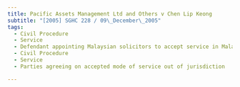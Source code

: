 ```yaml
---
title: Pacific Assets Management Ltd and Others v Chen Lip Keong
subtitle: "[2005] SGHC 228 / 09\_December\_2005"
tags:
  - Civil Procedure
  - Service
  - Defendant appointing Malaysian solicitors to accept service in Malaysia
  - Civil Procedure
  - Service
  - Parties agreeing on accepted mode of service out of jurisdiction

---
```


